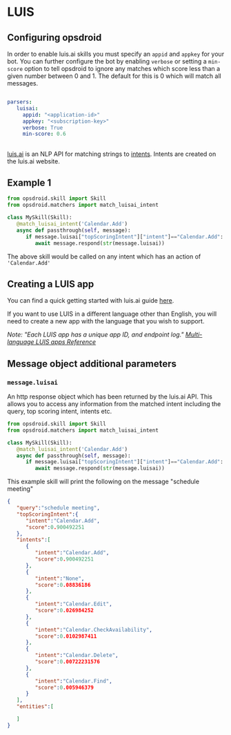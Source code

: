 # LUIS

## Configuring opsdroid

In order to enable luis.ai skills you must specify an `appid` and `appkey` for your bot. You can further configure the bot by enabling `verbose` or setting a `min-score` option to tell opsdroid to ignore any matches which score less than a given number between 0 and 1. The default for this is 0 which will match all messages.

```yaml

parsers:
   luisai:
     appid: "<application-id>"
     appkey: "<subscription-key>"
     verbose: True
     min-score: 0.6
```

##

[luis.ai](https://www.luis.ai) is an NLP API for matching strings to [intents](https://docs.microsoft.com/en-us/azure/cognitive-services/LUIS/Home). Intents are created on the luis.ai website.

## Example 1

```python
from opsdroid.skill import Skill
from opsdroid.matchers import match_luisai_intent

class MySkill(Skill):
   @match_luisai_intent('Calendar.Add')
   async def passthrough(self, message):
      if message.luisai["topScoringIntent"]["intent"]=="Calendar.Add":
         await message.respond(str(message.luisai))
```

The above skill would be called on any intent which has an action of `'Calendar.Add'`

## Creating a LUIS app

You can find a quick getting started with luis.ai guide [here](https://docs.microsoft.com/en-us/azure/cognitive-services/LUIS/luis-get-started-create-app).

If you want to use LUIS in a different language other than English, you will need to create a new app with the language that you wish to support.

_Note: "Each LUIS app has a unique app ID, and endpoint log." [Multi-language LUIS apps Reference](https://docs.microsoft.com/en-us/azure/cognitive-services/LUIS/luis-supported-languages)_

## Message object additional parameters

### `message.luisai`

An http response object which has been returned by the luis.ai API. This allows you to access any information from the matched intent including the query, top scoring intent, intents etc.

```python
from opsdroid.skill import Skill
from opsdroid.matchers import match_luisai_intent

class MySkill(Skill):
   @match_luisai_intent('Calendar.Add')
   async def passthrough(self, message):
      if message.luisai["topScoringIntent"]["intent"]=="Calendar.Add":
         await message.respond(str(message.luisai))
```

This example skill will print the following on the message "schedule meeting"

```json
{
   "query":"schedule meeting",
   "topScoringIntent":{
      "intent":"Calendar.Add",
      "score":0.900492251
   },
   "intents":[
      {
         "intent":"Calendar.Add",
         "score":0.900492251
      },
      {
         "intent":"None",
         "score":0.08836186
      },
      {
         "intent":"Calendar.Edit",
         "score":0.026984252
      },
      {
         "intent":"Calendar.CheckAvailability",
         "score":0.0102987411
      },
      {
         "intent":"Calendar.Delete",
         "score":0.00722231576
      },
      {
         "intent":"Calendar.Find",
         "score":0.005946379
      }
   ],
   "entities":[

   ]
}
```
